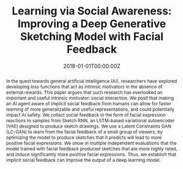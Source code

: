 ---
title: "Learning via Social Awareness: Improving a Deep Generative Sketching Model with Facial Feedback"
authors:
- admin
- J. McCleary
- J. Engel
- D. Ha
- F. Bertsch
- D. Eck
- R. Picard
date: "2018-01-01T00:00:00Z"
doi: ""

author_notes:
- ""
- ""
- ""
- ""
- ""
- ""
- ""

# Schedule page publish date (NOT publication's date).
publishDate: "2018-01-01T00:00:00Z"

# Publication type.
# Legend: 0 = Uncategorized; 1 = Conference paper; 2 = Journal article;
# 3 = Preprint / Working Paper; 4 = Report; 5 = Book; 6 = Book section;
# 7 = Thesis; 8 = Patent
publication_types: ["1"]

# Publication name and optional abbreviated publication name.
publication: In *International Conference on Learning Representations (ICLR) workshop* 
publication_short: In *International Conference on Learning Representations (ICLR) workshop* 

abstract: "In the quest towards general artificial intelligence (AI), researchers have explored developing loss functions that act as intrinsic motivators in the absence of external rewards. This paper argues that such research has overlooked an important and useful intrinsic motivator: social interaction. We posit that making an AI agent aware of implicit social feedback from humans can allow for faster learning of more generalizable and useful representations, and could potentially impact AI safety. We collect social feedback in the form of facial expression reactions to samples from Sketch RNN, an LSTM-based variational autoencoder (VAE) designed to produce sketch drawings. We use a Latent Constraints GAN (LC-GAN) to learn from the facial feedback of a small group of viewers, by optimizing the model to produce sketches that it predicts will lead to more positive facial expressions. We show in multiple independent evaluations that the model trained with facial feedback produced sketches that are more highly rated, and induce significantly more positive facial expressions. Thus, we establish that implicit social feedback can improve the output of a deep learning model."

# Summary. An optional shortened abstract.
summary: We show the outputs of a generative model of sketches to human observers and record their facial expressions. Using only a small number of facial expression samples, we are able to tune the model to produce drawings that are significantly better rated by humans. 

tags:
- Social Learning
- Human-AI Interaction
- Affective Computing
- Generative Models
- Deep Learning
- Machine Learning
featured: false

links:
url_pdf: https://arxiv.org/pdf/1802.04877.pdf
url_code: ''
url_dataset: ''
url_poster: ''
url_project: ''
url_slides: ''
url_source: ''
url_video: ''

# Featured image
# To use, add an image named `featured.jpg/png` to your page's folder. 
image:
  caption: ''
  focal_point: Center
  preview_only: false

# Associated Projects (optional).
#   Associate this publication with one or more of your projects.
#   Simply enter your project's folder or file name without extension.
#   E.g. `internal-project` references `content/project/internal-project/index.md`.
#   Otherwise, set `projects: []`.
projects: []

# Slides (optional).
#   Associate this publication with Markdown slides.
#   Simply enter your slide deck's filename without extension.
#   E.g. `slides: "example"` references `content/slides/example/index.md`.
#   Otherwise, set `slides: ""`.
slides: ""
---